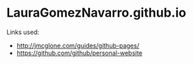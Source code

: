 # LauraGomezNavarro.github.io

Links used: 
* http://jmcglone.com/guides/github-pages/
* https://github.com/github/personal-website
